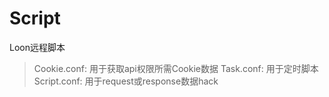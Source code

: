 # Script
Loon远程脚本

> Cookie.conf:   用于获取api权限所需Cookie数据
> Task.conf:     用于定时脚本
> Script.conf:   用于request或response数据hack